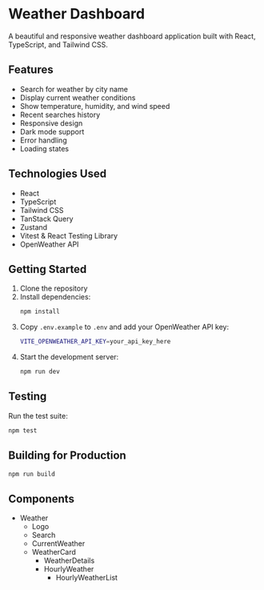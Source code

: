 # Weather Dashboard

A beautiful and responsive weather dashboard application built with React, TypeScript, and Tailwind CSS.

## Features

- Search for weather by city name
- Display current weather conditions
- Show temperature, humidity, and wind speed
- Recent searches history
- Responsive design
- Dark mode support
- Error handling
- Loading states

## Technologies Used

- React
- TypeScript
- Tailwind CSS
- TanStack Query
- Zustand
- Vitest & React Testing Library
- OpenWeather API

## Getting Started

1. Clone the repository
2. Install dependencies:
   ```bash
   npm install
   ```
3. Copy `.env.example` to `.env` and add your OpenWeather API key:
   ```bash
   VITE_OPENWEATHER_API_KEY=your_api_key_here
   ```
4. Start the development server:
   ```bash
   npm run dev
   ```

## Testing

Run the test suite:

```bash
npm test
```

## Building for Production

```bash
npm run build
```

## Components
- Weather
  - Logo
  - Search
  - CurrentWeather
  - WeatherCard
    - WeatherDetails
    - HourlyWeather
      - HourlyWeatherList
